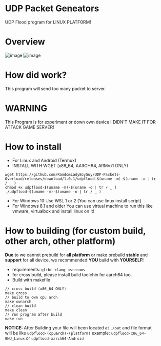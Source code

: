 # UDP Packet Geneators
UDP Flood program for LINUX PLATFORM!
# Overview
![image](https://user-images.githubusercontent.com/108812246/212614784-cdba5fae-f1da-49fe-b9e6-7a94a2be7493.png)
![image](https://user-images.githubusercontent.com/108812246/212615094-57dc9b00-7f86-43ca-a4bf-d18601f32dbb.png)
# How did work?
This program will send too many packet to server.
# WARNING
This Program is for experiment or down own device I DIDN'T MAKE IT FOR ATTACK GAME SERVER!
# How to install
* For Linux and Android (Termux)
* INSTALL WITH WGET (x86_64, AARCH64, ARMv7l ONLY)
```
wget https://github.com/RandomLadyBoyGuy/UDP-Packets-Overload/releases/download/1.0.1/udpflood-$(uname -m)-$(uname -o | tr / _ ) 
chmod +x udpflood-$(uname -m)-$(uname -o | tr / _ ) 
./udpflood-$(uname -m)-$(uname -o | tr / _ ) 
```
* For Windows 10
Use WSL 1 or 2 (You can use linux install script)
* For Windows 8.1 and older
You can use virtual machine to run this like vmware, virtualbox and install linux on it!
# How to building (for custom build, other arch, other platform)
**Due** to we cannot prebuild for **all platform** or make prebuild **stable** and **support** for all device, we recommended **YOU** build with **YOURSELF!**
* requirements: ```glibc clang pstreams```
* for cross build, please install build toolchin for aarch64 too.
* Build with makefile
```
// cross build (x86_64 ONLY)
make cross
// build to own cpu arch
make ownarch
// clean build
make clean
// run program after build
make run
```
**NOTICE:** After Building your file will been located at `./out` and file format will be like `udpflood-(cpuarch)-(platform)` example: `udpflood-x86_64-GNU_Linux` or `udpflood-aarch64-Android`  
